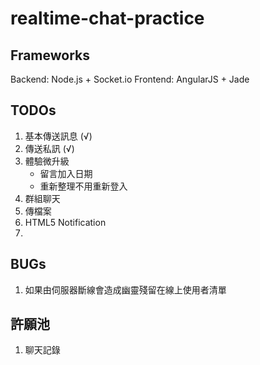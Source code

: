 # realtime-chat-practice

## Frameworks
Backend: Node.js + Socket.io
Frontend: AngularJS + Jade

## TODOs
1. 基本傳送訊息 (√)
2. 傳送私訊 (√)
3. 體驗微升級
    - 留言加入日期
    - 重新整理不用重新登入
4. 群組聊天
5. 傳檔案
6. HTML5 Notification
7. 

## BUGs
1. 如果由伺服器斷線會造成幽靈殘留在線上使用者清單

## 許願池
1. 聊天記錄